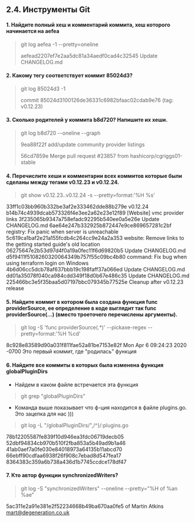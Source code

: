 ## 2.4. Инструменты Git

#### 1. Найдите полный хеш и комментарий коммита, хеш которого начинается на aefea
> git log aefea -1 --pretty=oneline
> 
> aefead2207ef7e2aa5dc81a34aedf0cad4c32545 Update CHANGELOG.md

#### 2. Какому тегу соответствует коммит 85024d3?
> git log 85024d3 -1
> 
> commit 85024d3100126de36331c6982bfaac02cdab9e76 (tag: v0.12.23)

#### 3. Сколько родителей у коммита b8d720? Напишите их хеши.
> git log b8d720 --oneline --graph
> 
> 9ea88f22f add/update community provider listings
> 
> 56cd7859e Merge pull request #23857 from hashicorp/cgriggs01-stable

#### 4. Перечислите хеши и комментарии всех коммитов которые были сделаны между тегами v0.12.23 и v0.12.24.
> git show v0.12.23..v0.12.24 -s --pretty=format:'%H %s'

33ff1c03bb960b332be3af2e333462dde88b279e v0.12.24
b14b74c4939dcab573326f4e3ee2a62e23e12f89 [Website] vmc provider links
3f235065b9347a758efadc92295b540ee0a5e26e Update CHANGELOG.md
6ae64e247b332925b872447e9ce869657281c2bf registry: Fix panic when server is unreachable
5c619ca1baf2e21a155fcdb4c264cc9e24a2a353 website: Remove links to the getting started guide's old location
06275647e2b53d97d4f0a19a0fec11f6d69820b5 Update CHANGELOG.md
d5f9411f5108260320064349b757f55c09bc4b80 command: Fix bug when using terraform login on Windows
4b6d06cc5dcb78af637bbb19c198faff37a066ed Update CHANGELOG.md
dd01a35078f040ca984cdd349f18d0b67e486c35 Update CHANGELOG.md
225466bc3e5f35baa5d07197bbc079345b77525e Cleanup after v0.12.23 release

#### 5. Найдите коммит в котором была создана функция func providerSource, ее определение в коде выглядит так func providerSource(...) (вместо троеточего перечислены аргументы).
>git log -S 'func providerSource(.*)' --pickaxe-regex --pretty=format:'%H %cd'

8c928e83589d90a031f811fae52a81be7153e82f Mon Apr 6 09:24:23 2020 -0700
Это первый коммит, где "родилась" функция

#### 6. Найдите все коммиты в которых была изменена функция globalPluginDirs
+ Найдем в каком файле встречается эта функция
> git grep "globalPluginDirs"
+ Команда выше показывает что ф-ция находится в файле plugins.go. Это зацепка для нас )))
> git log -L "/globalPluginDirs/",/^}/:plugins.go

78b12205587fe839f10d946ea3fdc06719decb05
52dbf94834cb970b510f2fba853a5b49ad9b1a46
41ab0aef7a0fe030e84018973a64135b11abcd70
66ebff90cdfaa6938f26f908c7ebad8d547fea17
8364383c359a6b738a436d1b7745ccdce178df47

#### 7. Кто автор функции synchronizedWriters?

> git log -S "synchronizedWriters" --oneline --pretty="%H of %an %ae"

5ac311e2a91e381e2f52234668b49ba670aa0fe5 of Martin Atkins mart@degeneration.co.uk

